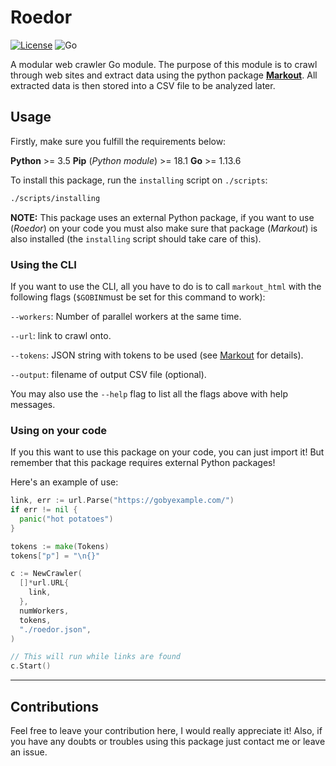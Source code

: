 # Roedor

[![License](https://img.shields.io/badge/license-MIT-informational.svg)](https://opensource.org/licenses/MIT)
![Go](https://github.com/oAGoulart/roedor/workflows/Go/badge.svg)

A modular web crawler Go module. The purpose of this module is to crawl through web sites and extract data using the python package [**Markout**](https://github.com/oAGoulart/markout). All extracted data is then stored into a CSV file to be analyzed later.

## Usage

Firstly, make sure you fulfill the requirements below:

**Python** >= 3.5
**Pip** (*Python module*) >= 18.1
**Go** >= 1.13.6

To install this package, run the `installing` script on `./scripts`:

```sh
./scripts/installing
```

**NOTE:** This package uses an external Python package, if you want to use (*Roedor*) on your code you must also make sure that package (*Markout*) is also installed (the `installing` script should take care of this).

### Using the CLI

If you want to use the CLI, all you have to do is to call `markout_html` with the following flags (`$GOBIN`must be set for this command to work):

`--workers`: Number of parallel workers at the same time.

`--url`: link to crawl onto.

`--tokens`: JSON string with tokens to be used (see [Markout](https://github.com/oAGoulart/markout) for details).

`--output`: filename of output CSV file (optional).

You may also use the `--help` flag to list all the flags above with help messages.

### Using on your code

If you this want to use this package on your code, you can just import it!
But remember that this package requires external Python packages!

Here's an example of use:

```go
link, err := url.Parse("https://gobyexample.com/")
if err != nil {
  panic("hot potatoes")
}

tokens := make(Tokens)
tokens["p"] = "\n{}"

c := NewCrawler(
  []*url.URL{
    link,
  },
  numWorkers,
  tokens,
  "./roedor.json",
)

// This will run while links are found
c.Start()
```

---

## Contributions

Feel free to leave your contribution here, I would really appreciate it!
Also, if you have any doubts or troubles using this package just contact me or leave an issue.
